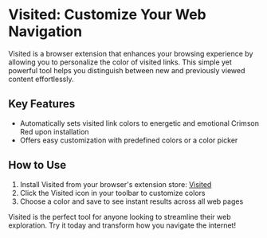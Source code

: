 # Visited: Customize Your Web Navigation
Visited is a browser extension that enhances your browsing experience by allowing you to personalize the color of visited links. This simple yet powerful tool helps you distinguish between new and previously viewed content effortlessly.

## Key Features

- Automatically sets visited link colors to energetic and emotional Crimson Red upon installation
- Offers easy customization with predefined colors or a color picker

## How to Use
1. Install Visited from your browser's extension store: [Visited](https://chromewebstore.google.com/detail/geodgckkcjhcndhnfkpbolfjjmdhibgd)
2. Click the Visited icon in your toolbar to customize colors
3. Choose a color and save to see instant results across all web pages

Visited is the perfect tool for anyone looking to streamline their web exploration. Try it today and transform how you navigate the internet!